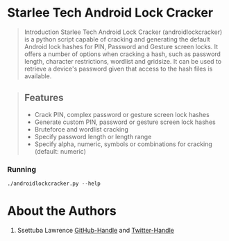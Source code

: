 # Starlee Tech Android Lock Cracker

> Introduction
Starlee Tech Android Lock Cracker (androidlockcracker) is a python script capable of cracking and generating the default Android lock hashes for PIN, Password and Gesture screen locks. It offers a number of options when cracking a hash, such as password length, character restrictions, wordlist and gridsize. It can be used to retrieve a device's password given that access to the hash files is available.

> ## Features
> - Crack PIN, complex password or gesture screen lock hashes
> - Generate custom PIN, password or gesture screen lock hashes
> - Bruteforce and wordlist cracking
> - Specify password length or length range
> - Specify alpha, numeric, symbols or combinations for cracking (default: numeric)

### Running
`./androidlockcracker.py --help`

# About the Authors
1. Ssettuba Lawrence [GitHub-Handle](https://www.github.com/nanostarlee) and [Twitter-Handle](www.twitter.com/nanostarlee?t=CLj-Fh0LEpGlajTLLYqH7g&s=09)
